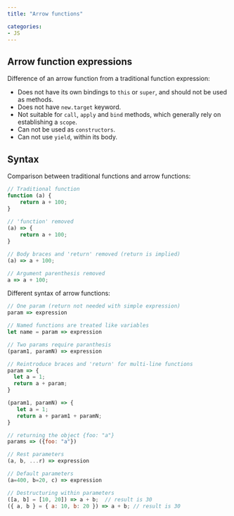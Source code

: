 ```yaml
---
title: "Arrow functions"

categories: 
- JS
---
```


## Arrow function expressions

Difference of an arrow function from a traditional function expression:

- Does not have its own bindings to `this` or `super`, and should not be used as methods.
- Does not have `new.target` keyword.
- Not suitable for `call`, `apply` and `bind` methods, which generally rely on establishing a `scope`.
- Can not be used as `constructors`.
- Can not use `yield`, within its body.

## Syntax

Comparison between traditional functions and arrow functions:

```javascript
// Traditional function
function (a) {
    return a + 100;
}
 
// 'function' removed
(a) => {
    return a + 100;
}

// Body braces and 'return' removed (return is implied)
(a) => a + 100;

// Argument parenthesis removed
a => a + 100;
```

Different syntax of arrow functions:

```javascript
// One param (return not needed with simple expression)
param => expression

// Named functions are treated like variables
let name = param => expression

// Two params require paranthesis
(param1, paramN) => expression

// Reintroduce braces and 'return' for multi-line functions
param => {
  let a = 1;
  return a + param;
}

(param1, paramN) => {
   let a = 1;
   return a + param1 + paramN;
}

// returning the object {foo: "a"}
params => ({foo: "a"}) 

// Rest parameters
(a, b, ...r) => expression

// Default parameters
(a=400, b=20, c) => expression

// Destructuring within parameters
([a, b] = [10, 20]) => a + b;  // result is 30
({ a, b } = { a: 10, b: 20 }) => a + b; // result is 30
```

